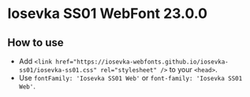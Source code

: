 # Iosevka SS01 WebFont 23.0.0

## How to use

- Add `<link href="https://iosevka-webfonts.github.io/iosevka-ss01/iosevka-ss01.css" rel="stylesheet" />` to your `<head>`.
- Use `fontFamily: 'Iosevka SS01 Web'` or `font-family: 'Iosevka SS01 Web'`.
